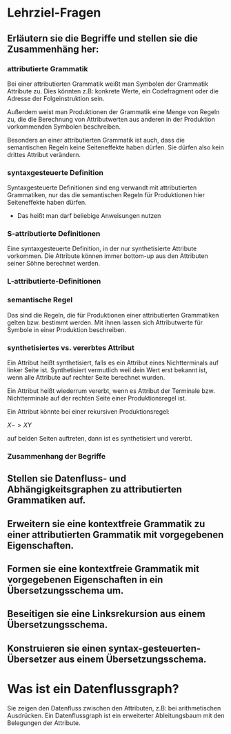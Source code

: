 # Lehrziel-Fragen
## Erläutern sie die Begriffe und stellen sie die Zusammenhäng her:

### attributierte Grammatik
Bei einer attributierten Grammatik weißt man Symbolen der Grammatik Attribute zu. Dies könnten z.B: konkrete Werte, ein Codefragment oder die Adresse der Folgeinstruktion sein.

Außerdem weist man Produktionen der Grammatik eine Menge von Regeln zu, die die Berechnung von Attributwerten aus anderen in der Produktion vorkommenden Symbolen beschreiben.

Besonders an einer attributierten Grammatik ist auch, dass die semantischen Regeln keine Seiteneffekte haben dürfen. Sie dürfen also kein drittes Attribut verändern.

### syntaxgesteuerte Definition
Syntaxgesteuerte Definitionen sind eng verwandt mit attributierten Grammatiken, nur das die semantischen Regeln für Produktionen hier Seiteneffekte haben dürfen.
- Das heißt man darf beliebige Anweisungen nutzen

### S-attributierte Definitionen
Eine syntaxgesteuerte Definition, in der nur synthetisierte Attribute vorkommen. Die Attribute können immer bottom-up aus den Attributen seiner Söhne berechnet werden.

### L-attributierte-Definitionen

### semantische Regel
Das sind die Regeln, die für Produktionen einer attributierten Grammatiken gelten bzw. bestimmt werden. Mit ihnen lassen sich Attributwerte für Symbole in einer Produktion beschreiben.

### synthetisiertes vs. vererbtes Attribut
Ein Attribut heißt synthetisiert, falls es ein Attribut eines Nichtterminals auf linker Seite ist. Synthetisiert vermutlich weil dein Wert erst bekannt ist, wenn alle Attribute auf rechter Seite berechnet wurden.

Ein Attribut heißt wiederrum vererbt, wenn es Attribut der Terminale bzw. Nichtterminale auf der rechten Seite einer Produktionsregel ist.

Ein Attribut könnte bei einer rekursiven Produktionsregel:

$X -> XY$

auf beiden Seiten auftreten, dann ist es synthetisiert und vererbt.

### Zusammenhang der Begriffe

## Stellen sie Datenfluss- und Abhängigkeitsgraphen zu attributierten Grammatiken auf.

## Erweitern sie eine kontextfreie Grammatik zu einer attributierten Grammatik mit vorgegebenen Eigenschaften.

## Formen sie eine kontextfreie Grammatik mit vorgegebenen Eigenschaften in ein Übersetzungsschema um.

## Beseitigen sie eine Linksrekursion aus einem Übersetzungsschema.

## Konstruieren sie einen syntax-gesteuerten-Übersetzer aus einem Übersetzungsschema.

# Was ist ein Datenflussgraph?
Sie zeigen den Datenfluss zwischen den Attributen, z.B: bei arithmetischen Ausdrücken. Ein Datenflussgraph ist ein erweiterter Ableitungsbaum mit den Belegungen der Attribute.
